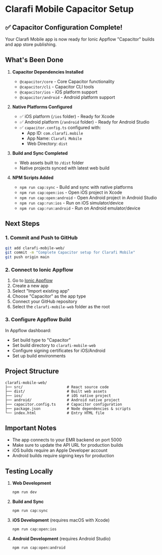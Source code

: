 # Clarafi Mobile Capacitor Setup

## ✅ Capacitor Configuration Complete!

Your Clarafi Mobile app is now ready for Ionic Appflow "Capacitor" builds and app store publishing.

## What's Been Done

1. **Capacitor Dependencies Installed**
   - `@capacitor/core` - Core Capacitor functionality
   - `@capacitor/cli` - Capacitor CLI tools
   - `@capacitor/ios` - iOS platform support
   - `@capacitor/android` - Android platform support

2. **Native Platforms Configured**
   - ✅ iOS platform (`/ios` folder) - Ready for Xcode
   - ✅ Android platform (`/android` folder) - Ready for Android Studio
   - ✅ `capacitor.config.ts` configured with:
     - App ID: `com.clarafi.mobile`
     - App Name: `Clarafi Mobile`
     - Web Directory: `dist`

3. **Build and Sync Completed**
   - Web assets built to `/dist` folder
   - Native projects synced with latest web build

4. **NPM Scripts Added**
   - `npm run cap:sync` - Build and sync with native platforms
   - `npm run cap:open:ios` - Open iOS project in Xcode
   - `npm run cap:open:android` - Open Android project in Android Studio
   - `npm run cap:run:ios` - Run on iOS simulator/device
   - `npm run cap:run:android` - Run on Android emulator/device

## Next Steps

### 1. Commit and Push to GitHub
```bash
git add clarafi-mobile-web/
git commit -m "Complete Capacitor setup for Clarafi Mobile"
git push origin main
```

### 2. Connect to Ionic Appflow
1. Go to [Ionic Appflow](https://dashboard.ionicframework.com/)
2. Create a new app
3. Select "Import existing app"
4. Choose "Capacitor" as the app type
5. Connect your GitHub repository
6. Select the `clarafi-mobile-web` folder as the root

### 3. Configure Appflow Build
In Appflow dashboard:
- Set build type to "Capacitor"
- Set build directory to `clarafi-mobile-web`
- Configure signing certificates for iOS/Android
- Set up build environments

## Project Structure
```
clarafi-mobile-web/
├── src/                    # React source code
├── dist/                   # Built web assets
├── ios/                    # iOS native project
├── android/                # Android native project
├── capacitor.config.ts     # Capacitor configuration
├── package.json            # Node dependencies & scripts
└── index.html              # Entry HTML file
```

## Important Notes

- The app connects to your EMR backend on port 5000
- Make sure to update the API URL for production builds
- iOS builds require an Apple Developer account
- Android builds require signing keys for production

## Testing Locally

1. **Web Development**
   ```bash
   npm run dev
   ```

2. **Build and Sync**
   ```bash
   npm run cap:sync
   ```

3. **iOS Development** (requires macOS with Xcode)
   ```bash
   npm run cap:open:ios
   ```

4. **Android Development** (requires Android Studio)
   ```bash
   npm run cap:open:android
   ```
